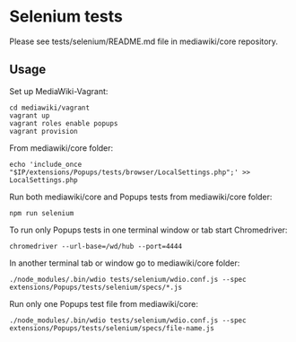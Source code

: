 # Selenium tests

Please see tests/selenium/README.md file in mediawiki/core repository.

## Usage

Set up MediaWiki-Vagrant:

    cd mediawiki/vagrant
    vagrant up
    vagrant roles enable popups
    vagrant provision

From mediawiki/core folder:

    echo 'include_once "$IP/extensions/Popups/tests/browser/LocalSettings.php";' >> LocalSettings.php

Run both mediawiki/core and Popups tests from mediawiki/core folder:

    npm run selenium

To run only Popups tests in one terminal window or tab start Chromedriver:

    chromedriver --url-base=/wd/hub --port=4444

In another terminal tab or window go to mediawiki/core folder:

    ./node_modules/.bin/wdio tests/selenium/wdio.conf.js --spec extensions/Popups/tests/selenium/specs/*.js

Run only one Popups test file from mediawiki/core:

    ./node_modules/.bin/wdio tests/selenium/wdio.conf.js --spec extensions/Popups/tests/selenium/specs/file-name.js
